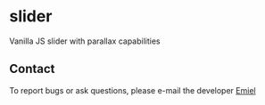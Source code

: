 # slider
Vanilla JS slider with parallax capabilities

## Contact
To report bugs or ask questions, please e-mail the developer [Emiel](mailto:emiel@controldigital.nl)
